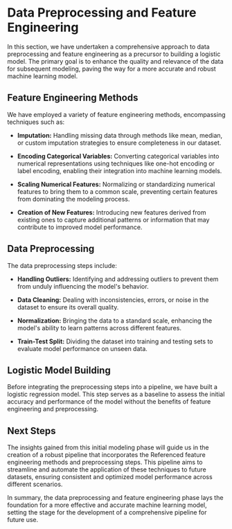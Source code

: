 # Data Preprocessing and Feature Engineering

In this section, we have undertaken a comprehensive approach to data preprocessing and feature engineering as a precursor to building a logistic model. The primary goal is to enhance the quality and relevance of the data for subsequent modeling, paving the way for a more accurate and robust machine learning model.

## Feature Engineering Methods

We have employed a variety of feature engineering methods, encompassing techniques such as:

- **Imputation:** Handling missing data through methods like mean, median, or custom imputation strategies to ensure completeness in our dataset.

- **Encoding Categorical Variables:** Converting categorical variables into numerical representations using techniques like one-hot encoding or label encoding, enabling their integration into machine learning models.

- **Scaling Numerical Features:** Normalizing or standardizing numerical features to bring them to a common scale, preventing certain features from dominating the modeling process.

- **Creation of New Features:** Introducing new features derived from existing ones to capture additional patterns or information that may contribute to improved model performance.

## Data Preprocessing

The data preprocessing steps include:

- **Handling Outliers:** Identifying and addressing outliers to prevent them from unduly influencing the model's behavior.

- **Data Cleaning:** Dealing with inconsistencies, errors, or noise in the dataset to ensure its overall quality.

- **Normalization:** Bringing the data to a standard scale, enhancing the model's ability to learn patterns across different features.

- **Train-Test Split:** Dividing the dataset into training and testing sets to evaluate model performance on unseen data.

## Logistic Model Building

Before integrating the preprocessing steps into a pipeline, we have built a logistic regression model. This step serves as a baseline to assess the initial accuracy and performance of the model without the benefits of feature engineering and preprocessing.

## Next Steps

The insights gained from this initial modeling phase will guide us in the creation of a robust pipeline that incorporates the Referenced feature engineering methods and preprocessing steps. This pipeline aims to streamline and automate the application of these techniques to future datasets, ensuring consistent and optimized model performance across different scenarios.

In summary, the data preprocessing and feature engineering phase lays the foundation for a more effective and accurate machine learning model, setting the stage for the development of a comprehensive pipeline for future use.
